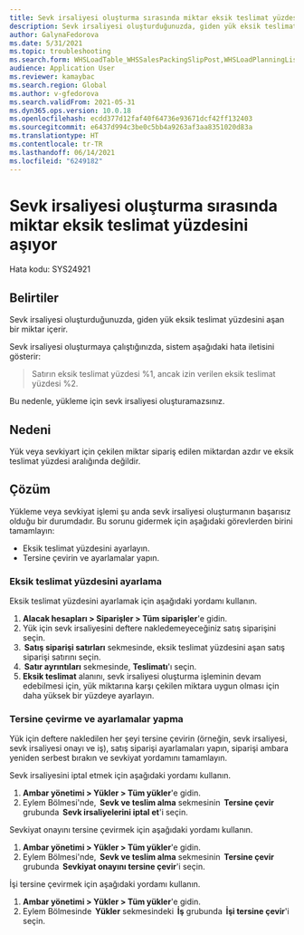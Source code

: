 ```yaml
---
title: Sevk irsaliyesi oluşturma sırasında miktar eksik teslimat yüzdesini aşıyor
description: Sevk irsaliyesi oluşturduğunuzda, giden yük eksik teslimat yüzdesini aşan bir miktar içerir.
author: GalynaFedorova
ms.date: 5/31/2021
ms.topic: troubleshooting
ms.search.form: WHSLoadTable_WHSSalesPackingSlipPost,WHSLoadPlanningListPage_WHSSalesPackingSlipPost,WHSLoadPlanningWorkbench_WHSSalesPackingSlipPost
audience: Application User
ms.reviewer: kamaybac
ms.search.region: Global
ms.author: v-gfedorova
ms.search.validFrom: 2021-05-31
ms.dyn365.ops.version: 10.0.18
ms.openlocfilehash: ecdd377d12faf40f64736e93671dcf42ff132403
ms.sourcegitcommit: e6437d994c3be0c5bb4a9263af3aa8351020d83a
ms.translationtype: HT
ms.contentlocale: tr-TR
ms.lasthandoff: 06/14/2021
ms.locfileid: "6249182"
---
```

# <a name="quantity-exceeds-under-delivery-percentage-during-packing-slip-generation"></a>Sevk irsaliyesi oluşturma sırasında miktar eksik teslimat yüzdesini aşıyor

Hata kodu: SYS24921

## <a name="symptoms"></a>Belirtiler

Sevk irsaliyesi oluşturduğunuzda, giden yük eksik teslimat yüzdesini aşan bir miktar içerir.

Sevk irsaliyesi oluşturmaya çalıştığınızda, sistem aşağıdaki hata iletisini gösterir:

> Satırın eksik teslimat yüzdesi %1, ancak izin verilen eksik teslimat yüzdesi %2.

Bu nedenle, yükleme için sevk irsaliyesi oluşturamazsınız.

## <a name="cause"></a>Nedeni

Yük veya sevkiyart için çekilen miktar sipariş edilen miktardan azdır ve eksik teslimat yüzdesi aralığında değildir.

## <a name="resolution"></a>Çözüm

Yükleme veya sevkiyat işlemi şu anda sevk irsaliyesi oluşturmanın başarısız olduğu bir durumdadır. Bu sorunu gidermek için aşağıdaki görevlerden birini tamamlayın:

- Eksik teslimat yüzdesini ayarlayın.
- Tersine çevirin ve ayarlamalar yapın.

### <a name="adjust-the-under-delivery-percentage"></a>Eksik teslimat yüzdesini ayarlama

Eksik teslimat yüzdesini ayarlamak için aşağıdaki yordamı kullanın.

1. **Alacak hesapları \> Siparişler \> Tüm siparişler**'e gidin.
1. Yük için sevk irsaliyesini deftere nakledemeyeceğiniz satış siparişini seçin.
1.  **Satış siparişi satırları** sekmesinde, eksik teslimat yüzdesini aşan satış siparişi satırını seçin.
1.  **Satır ayrıntıları** sekmesinde, **Teslimatı**'ı seçin.
1. **Eksik teslimat** alanını, sevk irsaliyesi oluşturma işleminin devam edebilmesi için, yük miktarına karşı çekilen miktara uygun olması için daha yüksek bir yüzdeye ayarlayın.

### <a name="reverse-and-make-adjustments"></a>Tersine çevirme ve ayarlamalar yapma

Yük için deftere nakledilen her şeyi tersine çevirin (örneğin, sevk irsaliyesi, sevk irsaliyesi onayı ve iş), satış siparişi ayarlamaları yapın, siparişi ambara yeniden serbest bırakın ve sevkiyat yordamını tamamlayın.

Sevk irsaliyesini iptal etmek için aşağıdaki yordamı kullanın.

1. **Ambar yönetimi \> Yükler \> Tüm yükler**'e gidin.
1. Eylem Bölmesi'nde,  **Sevk ve teslim alma** sekmesinin  **Tersine çevir** grubunda  **Sevk irsaliyelerini iptal et**'i seçin.

Sevkiyat onayını tersine çevirmek için aşağıdaki yordamı kullanın.

1. **Ambar yönetimi \> Yükler \> Tüm yükler**'e gidin.
1. Eylem Bölmesi'nde,  **Sevk ve teslim alma** sekmesinin  **Tersine çevir** grubunda  **Sevkiyat onayını tersine çevir**'i seçin.

İşi tersine çevirmek için aşağıdaki yordamı kullanın.

1. **Ambar yönetimi \> Yükler \> Tüm yükler**'e gidin.
1. Eylem Bölmesinde  **Yükler** sekmesindeki  **İş** grubunda  **İşi tersine çevir**'i seçin.
